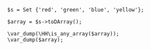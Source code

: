 ```basic-usage.hack
$s = Set {'red', 'green', 'blue', 'yellow'};

$array = $s->toDArray();

\var_dump(\HH\is_any_array($array));
\var_dump($array);
```
